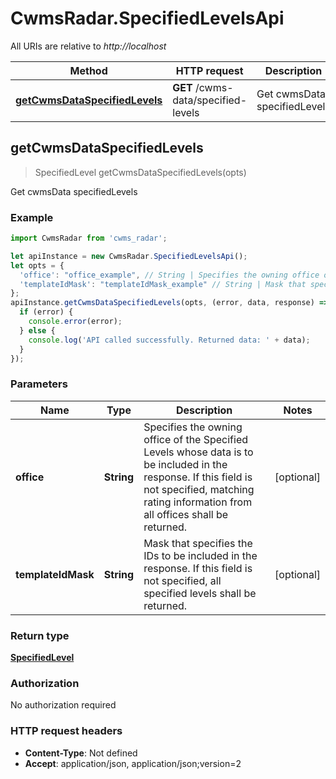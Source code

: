 # CwmsRadar.SpecifiedLevelsApi

All URIs are relative to *http://localhost*

Method | HTTP request | Description
------------- | ------------- | -------------
[**getCwmsDataSpecifiedLevels**](SpecifiedLevelsApi.md#getCwmsDataSpecifiedLevels) | **GET** /cwms-data/specified-levels | Get cwmsData specifiedLevels



## getCwmsDataSpecifiedLevels

> SpecifiedLevel getCwmsDataSpecifiedLevels(opts)

Get cwmsData specifiedLevels

### Example

```javascript
import CwmsRadar from 'cwms_radar';

let apiInstance = new CwmsRadar.SpecifiedLevelsApi();
let opts = {
  'office': "office_example", // String | Specifies the owning office of the Specified Levels whose data is to be included in the response. If this field is not specified, matching rating information from all offices shall be returned.
  'templateIdMask': "templateIdMask_example" // String | Mask that specifies the IDs to be included in the response. If this field is not specified, all specified levels shall be returned.
};
apiInstance.getCwmsDataSpecifiedLevels(opts, (error, data, response) => {
  if (error) {
    console.error(error);
  } else {
    console.log('API called successfully. Returned data: ' + data);
  }
});
```

### Parameters


Name | Type | Description  | Notes
------------- | ------------- | ------------- | -------------
 **office** | **String**| Specifies the owning office of the Specified Levels whose data is to be included in the response. If this field is not specified, matching rating information from all offices shall be returned. | [optional] 
 **templateIdMask** | **String**| Mask that specifies the IDs to be included in the response. If this field is not specified, all specified levels shall be returned. | [optional] 

### Return type

[**SpecifiedLevel**](SpecifiedLevel.md)

### Authorization

No authorization required

### HTTP request headers

- **Content-Type**: Not defined
- **Accept**: application/json, application/json;version=2

